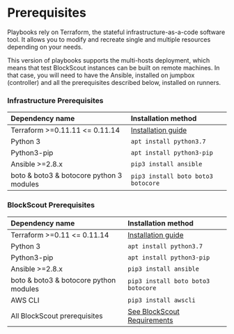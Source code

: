 # Prerequisites

Playbooks rely on Terraform, the stateful infrastructure-as-a-code software tool. It allows you to modify and recreate single and multiple resources depending on your needs.

This version of playbooks supports the multi-hosts deployment, which means that test BlockScout instances can be built on remote machines. In that case, you will need to have the Ansible, installed on jumpbox \(controller\) and all the prerequisites described below, installed on runners.

### Infrastructure Prerequisites

| Dependency name | Installation method |
| :--- | :--- |
| Terraform &gt;=0.11.11 &lt;= 0.11.14 | [Installation guide](https://learn.hashicorp.com/terraform/getting-started/install.html) |
| Python 3 | `apt install python3.7` |
| Python3-pip | `apt install python3-pip` |
| Ansible &gt;=2.8.x | `pip3 install ansible` |
| boto & boto3 & botocore python 3 modules | `pip3 install boto boto3 botocore` |

### BlockScout Prerequisites

| Dependency name | Installation method |
| :--- | :--- |
| Terraform &gt;=0.11 &lt;= 0.11.14 | [Installation guide](https://learn.hashicorp.com/terraform/getting-started/install.html) |
| Python 3 | `apt install python3.7` |
| Python3-pip | `apt install python3-pip` |
| Ansible &gt;=2.8.x | `pip3 install ansible` |
| boto & boto3 & botocore python modules | `pip3 install boto boto3 botocore` |
| AWS CLI | `pip3 install awscli` |
| All BlockScout prerequisites | [See BlockScout Requirements](../information-and-settings/requirements.md) |

